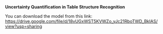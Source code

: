**Uncertainty Quantification in Table Structure Recognition**

You can download the model from this link: https://drive.google.com/file/d/18vUGxWST5KVWZo_yJc21RboTWD_BkIAS/view?usp=sharing

